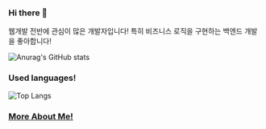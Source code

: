 ### Hi there 👋

웹개발 전반에 관심이 많은 개발자입니다!
특히 비즈니스 로직을 구현하는 백엔드 개발을 좋아합니다!



<!--
**RunningLearner/RunningLearner** is a ✨ _special_ ✨ repository because its `README.md` (this file) appears on your GitHub profile.

Here are some ideas to get you started:

- 🔭 I’m currently working on ...
- 🌱 I’m currently learning ...
- 👯 I’m looking to collaborate on ...
- 🤔 I’m looking for help with ...
- 💬 Ask me about ...
- 📫 How to reach me: ...
- 😄 Pronouns: ...
- ⚡ Fun fact: ...
-->

![Anurag's GitHub stats](https://github-readme-stats-two-tawny-10.vercel.app/api?username=RunningLearner&show_icons=true&theme=great-gatsby)

### Used languages!

![Top Langs](https://github-readme-stats.vercel.app/api/top-langs/?username=RunningLearner&layout=compact&theme=great-gatsby)


### [More About Me!](https://aquamarine-clematis-620.notion.site/296e343c2b0b4a70aa2e61ddbe4fcc3e)
